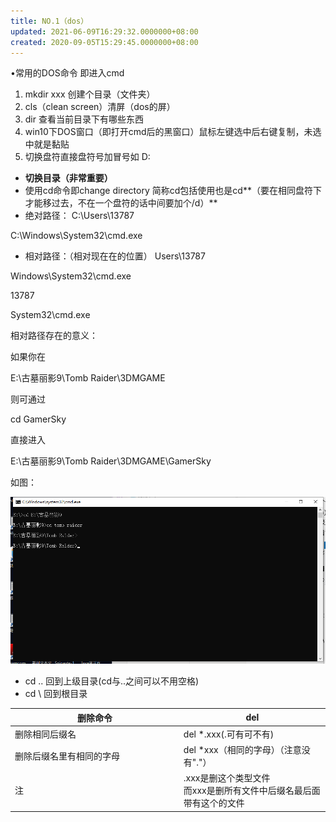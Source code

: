 ```yaml
---
title: NO.1（dos）
updated: 2021-06-09T16:29:32.0000000+08:00
created: 2020-09-05T15:29:45.0000000+08:00
---
```


•常用的DOS命令
即进入cmd
1.  mkdir xxx 创建个目录（文件夹）
2.  cls（clean screen）清屏（dos的屏）
3.  dir 查看当前目录下有哪些东西
4.  win10下DOS窗口（即打开cmd后的黑窗口）鼠标左键选中后右键复制，未选中就是黏贴
5.  切换盘符直接盘符号加冒号如 D:
- **切换目录（非常重要）**
- 使用cd命令即change directory 简称cd包括使用也是cd**（要在相同盘符下才能移过去，不在一个盘符的话中间要加个/d）**
- 绝对路径：
C:\Users\13787

C:\Windows\System32\cmd.exe
- 相对路径：（相对现在在的位置）
Users\13787

Windows\System32\cmd.exe

13787

System32\cmd.exe

相对路径存在的意义：

如果你在

E:\古墓丽影9\Tomb Raider\3DMGAME

则可通过

cd GamerSky

直接进入

E:\古墓丽影9\Tomb Raider\3DMGAME\GamerSky

如图：

![image1](Java学习/1.%20JavaSE/resources/image1-1.png)

- cd .. 回到上级目录(cd与..之间可以不用空格)
- cd \\ 回到根目录

<table>
<colgroup>
<col style="width: 53%" />
<col style="width: 46%" />
</colgroup>
<thead>
<tr class="header">
<th>删除命令</th>
<th>del</th>
</tr>
</thead>
<tbody>
<tr class="odd">
<td>删除相同后缀名</td>
<td>del *.xxx(.可有可不有)</td>
</tr>
<tr class="even">
<td>删除后缀名里有相同的字母</td>
<td>del *xxx（相同的字母）（注意没有"."）</td>
</tr>
<tr class="odd">
<td>注</td>
<td>.xxx是删这个类型文件<br />
而xxx是删所有文件中后缀名最后面带有这个的文件</td>
</tr>
</tbody>
</table>
